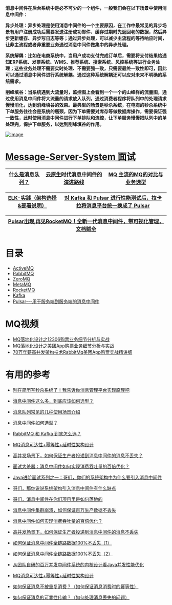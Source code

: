 **消息中间件在后台系统中是必不可少的一个组件，一般我们会在以下场景中使用消息中间件：**

**异步处理：异步处理是使用消息中间件的一个主要原因，在工作中最常见的异步场景有用户注册成功后需要发送注册成功邮件、缓存过期时先返回老的数据，然后异步更新缓存、异步写日志等等；通过异步处理，可以减少主流程的等待响应时间，让非主流程或者非重要业务通过消息中间件做集中的异步处理。**

**系统解耦：比如在电商系统中，当用户成功支付完成订单后，需要将支付结果给通知ERP系统、发票系统、WMS、推荐系统、搜索系统、风控系统等进行业务处理；这些业务处理不需要实时处理、不需要强一致，只需要最终一致性即可，因此可以通过消息中间件进行系统解耦。通过这种系统解耦还可以应对未来不明确的系统需求。**

**削峰填谷：当系统遇到大流量时，监控图上会看到一个一个的山峰样的流量图，通过使用消息中间件将大流量的请求放入队列，通过消费者程序将队列中的处理请求慢慢消化，达到消峰填谷的效果。最典型的场景是秒杀系统，在电商的秒杀系统中下单服务往往会是系统的瓶颈，因为下单需要对库存等做数据库操作，需要保证强一致性，此时使用消息中间件进行下单排队和流控，让下单服务慢慢把队列中的单处理完，保护下单服务，以达到削峰填谷的作用。**

<a href="https://ibb.co/GWFxZQH"><img src="https://i.ibb.co/jyH6CkJ/image.webp" alt="image" border="0"></a>


# [Message-Server-System 面试](https://github.com/stevenli91748/Message-Server-System/blob/master/Interview/README.md)


[什么是消息队列？](https://juejin.im/post/6844903817348136968)|[云原生时代消息中间件的演进路线](https://www.kubernetes.org.cn/8305.html)|[MQ 主流的MQ的对比与业务选型](https://www.jianshu.com/p/0b1d1fe84e70)|
---|---|---|

[ELK-实践（架构选择&部署说明）](https://www.jianshu.com/p/2193d3cf7e2b)|[对 Kafka 和 Pulsar 进行性能测试后，拉卡拉将消息平台统一换成了 Pulsar](https://www.jianshu.com/p/5cd80bb3d401)|
---|---|

[ Pulsar出现,再见RocketMQ！全新一代消息中间件，带可视化管理，文档贼全](https://www.jianshu.com/p/6d6fcfff43f0)|
---|

# 目录

* [ActiveMQ](https://github.com/stevenli91748/Message-Server-System/blob/master/ActiveMQ/README.md)
* [RabbitMQ](https://github.com/stevenli91748/Message-Server-System/blob/master/RabbitMQ/README.md)
* [ZeroMQ](https://github.com/stevenli91748/Message-Server-System/blob/master/ZeroMQ/README.md)
* [MetaMQ](https://github.com/stevenli91748/Message-Server-System/blob/master/MetaMQ/README.md)
* [RocketMQ](https://github.com/stevenli91748/Message-Server-System/blob/master/RocketMQ/README.md)
* [Kafka](https://github.com/stevenli91748/Message-Server-System/blob/master/Kafka/README.md)
* [Pulsar---用于服务端到服务端的消息中间件]()

# MQ视频

 * [MQ落地化设计之12306购票业务细节分析与实战](https://www.bilibili.com/video/av58897341)
 * [MQ落地化设计之美团App购票业务细节分析与实战](https://www.bilibili.com/video/av60261628)
 * [70万年薪高并发架构技术RabbitMq美团App购票实战精讲版](https://www.bilibili.com/video/av60861746)

# 有用的参考
* [别在简历写秒杀系统了！我告诉你消息管理平台实现原理吧](https://zhuanlan.zhihu.com/p/258732579)
* [消息中间件这么多，到底应该如何选型？](https://www.360kuai.com/pc/detail?url=http%3A%2F%2Fzm.news.so.com%2F4803fc734844e96d0f7b4f5ae061ec20&check=f7af8422c57e78b6&sign=360_8910f42c&uid=g1573983271791375009)

* [消息队列常见的几种使用场景介绍](https://mp.weixin.qq.com/s/JTFiiCk0yd6XCSawz0WXBw)
* [消息中间件如何选型？](https://mp.weixin.qq.com/s/mM0jSKv-dQpGzzEC0b9l4w)
* [RabbitMQ 和 Kafka 到底怎么选？](https://mp.weixin.qq.com/s/mM0jSKv-dQpGzzEC0b9l4w)
* [MQ消息可达性+幂等性+延时性架构设计](https://mp.weixin.qq.com/s?__biz=MjM5ODYxMDA5OQ==&mid=2651960382&idx=1&sn=72dae005c6662a936ea8fa80a4ed6001&chksm=bd2d01e28a5a88f400451195d2521ca668161364e3e62a9a42992299ce6baa5cbafa353d23d3&scene=21#wechat_redirect)
* [高并发场景下，如何保证生产者投递到消息中间件的消息不丢失？](https://mp.weixin.qq.com/s/r2_o5wa6Gn94NY4ViRnjpA)
* [面试大杀器：消息中间件如何实现消费吞吐量的百倍优化？](https://mp.weixin.qq.com/s/vZ4KVC2eGmssnQUyIKgzfw)

* [Java进阶面试系列之一：哥们，你们的系统架构中为什么要引入消息中间件](https://juejin.im/post/5c0fbaf8f265da616f6fd0c3)
* [哥们，那你说说系统架构引入消息中间件有什么缺点](https://juejin.im/post/5c1214a66fb9a049bb7c3410)
* [哥们，消息中间件在你们项目里是如何落地的](https://juejin.im/post/5c17a521f265da611f079bb6)
* [消息中间件集群崩溃，如何保证百万生产数据不丢失](https://juejin.im/post/5c1e51fd6fb9a049a81f4f35)
* [消息中间件如何实现消费吞吐量的百倍优化？](https://juejin.im/post/5c3b392e518825255d296f78)
* [高并发场景下，如何保证生产者投递到消息中间件的消息不丢失](https://juejin.im/post/5c3c9fb3f265da61461e625b)
* [如何保证消息中间件全链路数据100%不丢失（1）](https://juejin.im/post/5c3604abe51d45522a41f4b0)
* [如何保证消息中间件全链路数据100%不丢失（2）](https://juejin.im/post/5c3759fe51882525616dbaf6)
* [从团队自研的百万并发中间件系统的内核设计看Java并发性能优化](https://juejin.im/post/5c3f708151882524b333b67f)
* [MQ消息可达性+幂等性+延时性架构设计](https://mp.weixin.qq.com/s?__biz=MjM5ODYxMDA5OQ==&mid=2651960382&idx=1&sn=72dae005c6662a936ea8fa80a4ed6001&chksm=bd2d01e28a5a88f400451195d2521ca668161364e3e62a9a42992299ce6baa5cbafa353d23d3&scene=21#wechat_redirect)
* [如何保证消息不被重复消费？（如何保证消息消费时的幂等性）](https://www.javazhiyin.com/22910.html)
* [如何保证消息的可靠性传输？（如何处理消息丢失的问题）](https://www.javazhiyin.com/22914.html)

